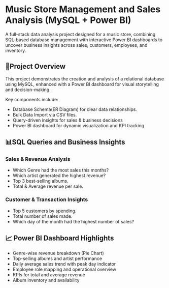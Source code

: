 
# Music Store Management and Sales Analysis (MySQL + Power BI)

A full-stack data analysis project designed for a music store, combining SQL-based database management with interactive Power BI dashboards to uncover business insights across sales, customers, employees, and inventory.



## 📌Project Overview

This project demonstrates the creation and analysis of a relational database using MySQL, enhanced with a Power BI dashboard for visual storytelling and decision-making.

Key components include:
- Database Schema(ER Diagram) for clear data relationships.
- Bulk Data Import via CSV files.
- Query-driven insights for sales & business decisions
- Power BI dashboard for dynamic visualization and KPI tracking


## 📊SQL Queries and Business Insights

### Sales & Revenue Analysis
- Which Genre had the most sales this months?
- Which artist generated the highest revenue?
- Top 3 best-selling albums.
- Total & Average revenue per sale.

### Customer & Transaction Insights
- Top 5 customers by spending.
- Total number of sales made.
- Which day of the month had the highest number of sales?

## 📈 Power BI Dashboard Highlights
- Genre-wise revenue breakdown (Pie Chart)
- Top-selling albums and artist performance
- Daily average sales trend with peak day indicator
- Employee role mapping and operational overview
- KPIs for total and average revenue
- Album inventory and availability
